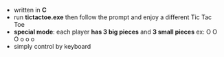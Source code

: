 - written in **C**
- run **tictactoe.exe** then follow the prompt and enjoy a different Tic Tac Toe
- **special mode**: each player **has 3 big pieces** and **3 small pieces** ex: O O O o o o
- simply control by keyboard

